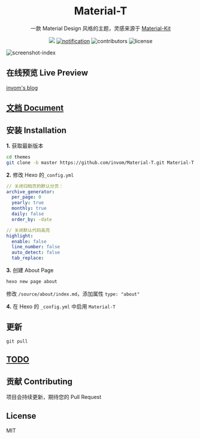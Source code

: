<h1 align="center">Material-T</h1>

<p align="center">一款 Material Design 风格的主题，灵感来源于 <a href="https://github.com/creativetimofficial/material-kit">Material-Kit</a></p>

<p align="center">
  <a href="https://join.slack.com/t/material-t/shared_invite/enQtNTQ2NjA3OTAzOTQwLWIyNGZlYWE2N2U2ZWEzMzBlNDZlYjQxNmI3NGM2Njk4ODUzYTY2MTdmNzRhYjgyYTY5NGZlOTc2YTk1YTMzNDg"><img src="https://img.shields.io/badge/chat-on%20slack-blueviolet.svg"></a>
  <a href="https://github.com/invom/Material-T/issues?q=is%3Aopen+is%3Aissue+label%3Anotification"><img alt="notification" src="https://img.shields.io/github/issues-raw/invom/Material-T/notification.svg?label=notification&style=flat"></a>
  <img alt="contributors" src="https://img.shields.io/github/contributors/invom/Material-T.svg?style=flat">
  <img alt="license" src="https://img.shields.io/github/license/invom/Material-T.svg?style=flat">
</p>

![screenshot-index](https://github.com/invom/Material-T/raw/master/screenshot-index.png)


## 在线预览 Live Preview

[invom's blog](https://invom.cc)

## [文档 Document](http://invom.github.io/Material-T-docs)

## 安装 Installation

**1.** 获取最新版本

```bash
cd themes
git clone -b master https://github.com/invom/Material-T.git Material-T
  ```

**2.** 修改 Hexo 的`_config.yml`

```yml
// 关闭归档页的默认分页：
archive_generator:
  per_page: 0  
  yearly: true
  monthly: true
  daily: false
  order_by: -date

// 关闭默认代码高亮
highlight:
  enable: false
  line_number: false
  auto_detect: false
  tab_replace:
```

**3.** 创建 About Page

```bash
hexo new page about
```

修改 `/source/about/index.md`，添加属性 `type: "about"`

**4.** 在 Hexo 的 `_config.yml` 中启用 `Material-T`

## 更新

`git pull`


## [TODO](https://github.com/invom/Material-T/projects)


## 贡献 Contributing

项目会持续更新，期待您的 Pull Request


## License

MIT
